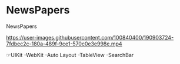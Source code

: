 # NewsPapers
 NewsPapers

https://user-images.githubusercontent.com/100840400/190903724-7fdbec2c-180a-489f-9ce1-570c0e3e998e.mp4


☞UIKit
-WebKit
-Auto Layout
-TableView
-SearchBar
